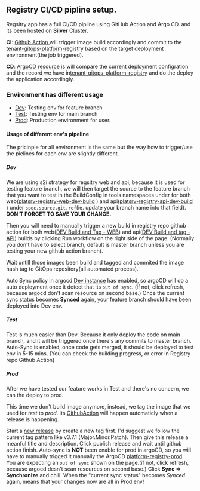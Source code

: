 ## Registry CI/CD pipline setup.

Regsitry app has a full CI/CD pipline using GitHub Action and Argo CD. and its been hosted on **Silver** Cluster.

**CI**: [Github Action ](https://github.com/bcgov/platform-services-registry/actions) will trigger image build accordingly and commit to the [tenant-gitops-platform-registry](https://github.com/bcgov-c/tenant-gitops-platform-registry/tree/main/platform-registry-app) based on the target deployment environment(the job triggered).

**CD**: [ArgoCD resource](https://argocd-shared.apps.silver.devops.gov.bc.ca/applications?proj=&sync=&health=&namespace=&cluster=&labels=&search=platform-registry) is will compare the current deployment configration and the record we have in[tenant-gitops-platform-registry](https://github.com/bcgov-c/tenant-gitops-platform-registry/tree/main/platform-registry-app) and do the deploy the application accordingly.

### Environment has different usage

- [Dev](https://console.apps.silver.devops.gov.bc.ca/k8s/ns/platform-registry-dev): Testing env for feature branch
- [Test](https://console.apps.silver.devops.gov.bc.ca/k8s/ns/platform-registry-test): Testing env for main branch
- [Prod](https://console.apps.silver.devops.gov.bc.ca/k8s/ns/platform-registry-prod): Production environment for user.

#### Usage of different env's pipeline

The pricinple for all environment is the same but the way how to trigger/use the pielines for each env are slightly different.

##### Dev

We are using s2i strategy for regsitry web and api, because it is used for testing feature branch, we will then target the source to the feature branch that you want to test in the BuildConfig in tools namespaces under for both web([platsrv-registry-web-dev-build](https://console.apps.silver.devops.gov.bc.ca/k8s/ns/platform-registry-tools/buildconfigs/platsrv-registry-web-dev-build/yaml) ) and api([platsrv-registry-api-dev-build](https://console.apps.silver.devops.gov.bc.ca/k8s/ns/platform-registry-tools/buildconfigs/platsrv-registry-api-dev-build/yaml) ) under `spec.source.git.ref`(ie. update your branch name into that field). **DON'T FORGET TO SAVE YOUR CHANGE.**

Then you will need to manually trigger a new build in registry repo github action for both web([DEV Build and Tag - WEB](https://github.com/bcgov/platform-services-registry/actions/workflows/dev-web.yml)) and api([DEV Build and tag - API](https://github.com/bcgov/platform-services-registry/actions/workflows/dev-api.yml)) builds by clicking Run workflow on the right side of the page. (Normally you don't have to select branch, default is master branch unless you are testing your new github action branch).

Wait untill those images been build and tagged and commited the image hash tag to GitOps repository(all automated process).

Auto Sync policy in argocd [Dev instance](https://argocd-shared.apps.silver.devops.gov.bc.ca/applications/platform-registry-dev) has enabled, so argoCD will do a auto deployment once it detect that its `out of sync`. (if not, click refresh, because argocd don't scan resource on second base.) Once the current sync status becomes **Synced** again, your feature branch should have been deployed into Dev env.

##### Test

Test is much easier than Dev. Because it only deploy the code on main branch, and it will be triggered once there's any commits to master branch. Auto-Sync is enabled, once code gets merged, it should be deployed to test env in 5-15 mins. (You can check the building progress, or error in Registry repo Github Action)

##### Prod

After we have tested our feature works in Test and there's no concern, we can the deploy to prod.

This time we don't build image anymore, instead, we tag the image that we used for _test_ to _prod_. Its [GithubAction](https://github.com/bcgov/platform-services-registry/actions/workflows/promote_to_prod.yml) will happen automaticly when a release is happening.

Start a [new release](https://github.com/bcgov/platform-services-registry/releases/new) by create a new tag first. I'd suggest we follow the current tag pattern like v3.7.1 (Major.Minor.Patch). Then give this release a meanful title and description. Click publish release and wait until github action finish. Auto-sync is **NOT** been enable for prod in argoCD, so you will have to manually trigged it manually the ArgoCD [platform-registry-prod](https://argocd-shared.apps.silver.devops.gov.bc.ca/applications/platform-registry-prod). You are expecting an `out of sync` shown on the page.(if not, click refresh, because argocd desn't scan resources on second base.) Click **Sync => Synchronize** and chill. When the "current sync status" becomes _Synced_
again, means that your changes now are all in Prod env!
